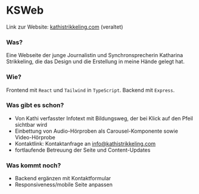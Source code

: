 # KSWeb

Link zur Website: [kathistrikkeling.com](kathistrikkeling.com) (veraltet)

### Was?
Eine Webseite der junge Journalistin und Synchronsprecherin Katharina Strikkeling, die das Design und die Erstellung in meine Hände gelegt hat.

### Wie?
Frontend mit `React` und `Tailwind` in `TypeScript`. Backend mit `Express`.

### Was gibt es schon?
- Von Kathi verfasster Infotext mit Bildungsweg, der bei Klick auf den Pfeil sichtbar wird
- Einbettung von Audio-Hörproben als Carousel-Komponente sowie Video-Hörprobe
- Kontaktlink: Kontaktanfrage an info@kathistrikkeling.com
- fortlaufende Betreuung der Seite und Content-Updates

### Was kommt noch?
- Backend ergänzen mit Kontaktformular
- Responsiveness/mobile Seite anpassen
